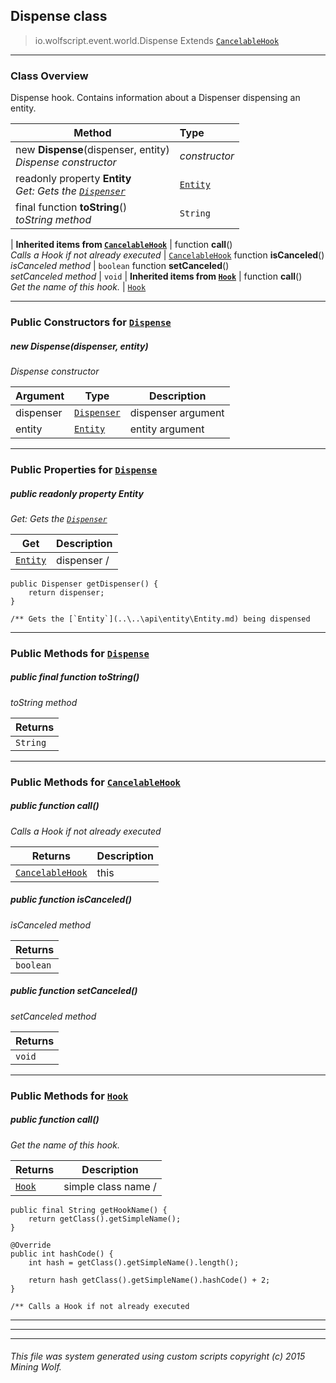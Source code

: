 ## Dispense __class__

>io.wolfscript.event.world.Dispense
>Extends [`CancelableHook`](..\..\hook\CancelableHook.md)

---

### Class Overview

Dispense hook. Contains information about a Dispenser dispensing an entity.

Method | Type   
--- | :--- 
new __Dispense__(dispenser, entity) <br> _Dispense constructor_ | _constructor_
 readonly property __Entity__ <br> _Get: Gets the [`Dispenser`](..\..\api\world\blocks\Dispenser.md)_ | [`Entity`](..\..\api\entity\Entity.md)
final function __toString__() <br> _toString method_ | `String`
 |
__Inherited items from [`CancelableHook`](..\..\hook\CancelableHook.md)__ |
 function __call__() <br> _Calls a Hook if not already executed_ | [`CancelableHook`](..\..\hook\CancelableHook.md)
 function __isCanceled__() <br> _isCanceled method_ | `boolean`
 function __setCanceled__() <br> _setCanceled method_ | `void`
 |
__Inherited items from [`Hook`](..\..\hook\Hook.md)__ |
 function __call__() <br> _Get the name of this hook._ | [`Hook`](..\..\hook\Hook.md)







---

### Public Constructors for [`Dispense`](Dispense.md)

##### <a id='dispense'></a>new __Dispense__(dispenser, entity) 

_Dispense constructor_

Argument | Type | Description  
--- | --- | --- 
dispenser | [`Dispenser`](..\..\api\world\blocks\Dispenser.md) | dispenser argument
entity | [`Entity`](..\..\api\entity\Entity.md) | entity argument

---

### Public Properties for [`Dispense`](Dispense.md)

##### <a id='entity'></a>public  readonly property __Entity__

_Get: Gets the [`Dispenser`](..\..\api\world\blocks\Dispenser.md)_

Get | Description
--- | --- 
[`Entity`](..\..\api\entity\Entity.md) | dispenser /
    public Dispenser getDispenser() {
        return dispenser;
    }

    /** Gets the [`Entity`](..\..\api\entity\Entity.md) being dispensed



---

### Public Methods for [`Dispense`](Dispense.md)

##### <a id='tostring'></a>public final function __toString__()

_toString method_

Returns | 
--- | 
`String` |


---

### Public Methods for [`CancelableHook`](..\..\hook\CancelableHook.md)

##### <a id='call'></a>public  function __call__()

_Calls a Hook if not already executed_

Returns | Description
--- | --- 
[`CancelableHook`](..\..\hook\CancelableHook.md) | this


##### <a id='iscanceled'></a>public  function __isCanceled__()

_isCanceled method_

Returns | 
--- | 
`boolean` |


##### <a id='setcanceled'></a>public  function __setCanceled__()

_setCanceled method_

Returns | 
--- | 
`void` |


---

### Public Methods for [`Hook`](..\..\hook\Hook.md)

##### <a id='call'></a>public  function __call__()

_Get the name of this hook._

Returns | Description
--- | --- 
[`Hook`](..\..\hook\Hook.md) | simple class name /
    public final String getHookName() {
        return getClass().getSimpleName();
    }

    @Override
    public int hashCode() {
        int hash = getClass().getSimpleName().length();

        return hash getClass().getSimpleName().hashCode() + 2;
    }

    /** Calls a Hook if not already executed


---


---


---


###### This file was system generated using custom scripts copyright (c) 2015 Mining Wolf.
	

